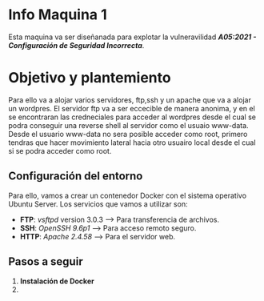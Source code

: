 # Info Maquina 1
Esta maquina va ser diseñanada para explotar la vulneravilidad ***A05:2021 - Configuración de Seguridad Incorrecta***.


# Objetivo y plantemiento
Para ello va a alojar varios servidores, ftp,ssh y un apache que va a alojar un wordpres. El servidor ftp va a ser eccecible de manera anonima, y en el se encontraran las credneciales para acceder al wordpres desde el cual se podra conseguir una reverse shell al servidor como el usuaio www-data. Desde el usuario www-data no sera posible acceder como root, primero tendras que hacer movimiento lateral hacia otro usuairo local desde el cual si se podra acceder como root.


## Configuración del entorno
Para ello, vamos a crear un contenedor Docker con el sistema operativo Ubuntu Server. Los servicios que vamos a utilizar son:

- **FTP**: *vsftpd* version 3.0.3 --> Para transferencia de archivos.
- **SSH**: *OpenSSH 9.6p1* --> Para acceso remoto seguro.
- **HTTP**: *Apache 2.4.58* --> Para el servidor web.
 
## Pasos a seguir

1. **Instalación de Docker**
2. 



